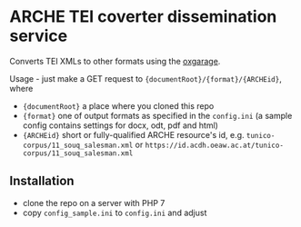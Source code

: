 # ARCHE TEI coverter dissemination service

Converts TEI XMLs to other formats using the [oxgarage](https://github.com/sebastianrahtz/oxgarage).

Usage - just make a GET request to `{documentRoot}/{format}/{ARCHEid}`, where

* `{documentRoot}` a place where you cloned this repo
* `{format}` one of output formats as specified in the `config.ini` (a sample config contains settings for docx, odt, pdf and html)
* `{ARCHEid}` short or fully-qualified ARCHE resource's id, e.g. `tunico-corpus/11_souq_salesman.xml` or `https://id.acdh.oeaw.ac.at/tunico-corpus/11_souq_salesman.xml`

## Installation

* clone the repo on a server with PHP 7
* copy `config_sample.ini` to `config.ini` and adjust

